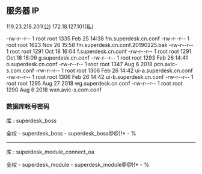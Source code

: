 
## 服务器 IP 

119.23.218.201(公)
172.18.127.101(私)


-rw-r--r-- 1 root root 1335 Feb 25 14:38 fm.superdesk.cn.conf
-rw-r--r-- 1 root root 1623 Nov 26 15:58 fm.superdesk.cn.conf.20190225.bak
-rw-r--r-- 1 root root 1291 Oct 18 16:04 f.superdesk.cn.conf
-rw-r--r-- 1 root root 1291 Oct 18 16:09 g.superdesk.cn.conf
-rw-r--r-- 1 root root 1293 Feb 26 14:41 o.superdesk.cn.conf
-rw-r--r-- 1 root root 1347 Aug  6  2018 pcn.avic-s.com.conf
-rw-r--r-- 1 root root 1306 Feb 26 14:42 ui-a.superdesk.cn.conf
-rw-r--r-- 1 root root 1306 Feb 26 14:42 ui-b.superdesk.cn.conf
-rw-r--r-- 1 root root 1295 Aug 27  2018 wg.superdesk.cn.conf
-rw-r--r-- 1 root root 1290 Aug  6  2018 wxn.avic-s.com.conf


### 数据库帐号密码

库 : superdesk_boss

全权 - superdesk_boss - superdesk_boss@@)!* - %

----------

库 : superdesk_module_connect_oa

全权 - superdesk_module - superdesk_module@@)!* - %